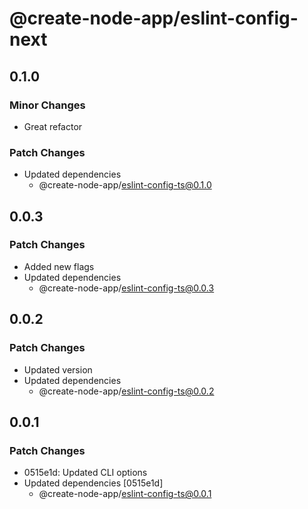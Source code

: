 # @create-node-app/eslint-config-next

## 0.1.0

### Minor Changes

- Great refactor

### Patch Changes

- Updated dependencies
  - @create-node-app/eslint-config-ts@0.1.0

## 0.0.3

### Patch Changes

- Added new flags
- Updated dependencies
  - @create-node-app/eslint-config-ts@0.0.3

## 0.0.2

### Patch Changes

- Updated version
- Updated dependencies
  - @create-node-app/eslint-config-ts@0.0.2

## 0.0.1

### Patch Changes

- 0515e1d: Updated CLI options
- Updated dependencies [0515e1d]
  - @create-node-app/eslint-config-ts@0.0.1
